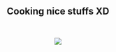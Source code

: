 <h2><div align="center"> Cooking nice stuffs XD</div></h2>
<br>


<p align="center">
<img src="https://media1.giphy.com/media/MdS1UI65VaBz7Yl6po/giphy.gif?cid=ecf05e4780322f3ea07a0a4aa2056c550cfc222664140808&rid=giphy.gif" >
</p>

<!--
**incinerator17/incinerator17** is a ✨ _special_ ✨ repository because its `README.md` (this file) appears on your GitHub profile.

Here are some ideas to get you started:

- 🔭 I’m currently working on ...
- 🌱 I’m currently learning ...
- 👯 I’m looking to collaborate on ...
- 🤔 I’m looking for help with ...
- 💬 Ask me about ...
- 📫 How to reach me: ...
- 😄 Pronouns: ...
- ⚡ Fun fact: ...
-->
